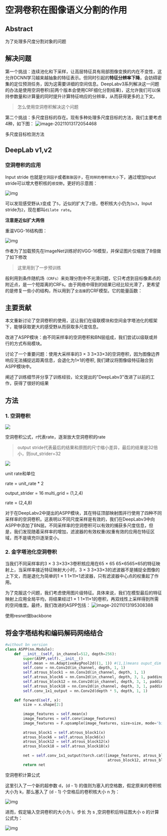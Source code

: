 # 空洞卷积在图像语义分割的作用

## Abstract

为了处理多尺度分割对象的问题

## 解决问题

第一个挑战：连续池化和下采样，让高层特征具有局部图像变换的内在不变性，这允许DCNN学习越来越抽象的特征表示。但同时引起的**特征分辨率下降**，会妨碍密集的定位预测任务，因为这需要详细的空间信息。DeepLabv3系列解决这一问题的办法是使用空洞卷积(前两个版本会使用CRF细化分割结果)，这允许我们可以保持参数量和计算量的同时提升计算特征响应的分辨率，从而获得更多的上下文。

> 怎么使用空洞卷积解决这个问题

第二个挑战：多尺度目标的存在。现有多种处理多尺度目标的方法，我们主要考虑4种，如下图：
![image-20211013172054468](C:\Users\26583\AppData\Roaming\Typora\typora-user-images\image-20211013172054468.png)

多尺度目标检测方法



## DeepLab v1,v2

### 空洞卷积的应用

Input stride 也就是`空洞因子`或者`膨胀因子`，在`同样的卷积核大小`下，通过增加Input stride可以增大卷积核的`感受野`。更好的示意图：

![img](https://upload-images.jianshu.io/upload_images/4688102-0dde7c653b4526ac.gif?imageMogr2/auto-orient/strip|imageView2/2/w/395/format/webp)



可以发现感受野从`3`变成 了`5`，近似的扩大了`2`倍，卷积核大小仍为`3x3`，Input stride为`2`，现在都叫`dilate rate`。

**注意是近似扩大两倍**

重温VGG-16结构图：



![img](https://upload-images.jianshu.io/upload_images/4688102-5c5b402bd956300d.png?imageMogr2/auto-orient/strip|imageView2/2/w/470/format/webp)



作者为了加载预先在ImageNet训练好的VGG-16模型，并保证图片仅缩放了8倍做了如下修改

> 这里用到了一步预训练

般利用到条件随机场`（CRFs）`来处理分割中不光滑问题，它只考虑到目标像素点的附近点，是一个短距离的CRFs。由于网络中得到的结果已经比较光滑了，更希望的是修复一些小的结构，所以用到了`全连接`的CRF模型。它的能量函数：



## 主要贡献

本文重新讨论了空洞卷积的使用，这让我们在级联模块和空间金字塔池化的框架下，能够获取更大的感受野从而获取多尺度信息。

改进了ASPP模块：由不同采样率的空洞卷积和BN层组成，我们尝试以级联或并行的方式布局模块。

讨论了一个重要问题：使用大采样率的3 × 3 3×33×3的空洞卷积，因为图像边界响应无法捕捉远距离信息，会退化为1×1的卷积, 我们建议将图像级特征融合到ASPP模块中。

阐述了训练细节并分享了训练经验，论文提出的"DeepLabv3"改进了以前的工作，获得了很好的结果


## 方法

### 1. 空洞卷积

![](D:\document\postgraduate\note\pic\aton1.PNG)

空洞卷积公式，r代表rate，逐渐放大空洞卷积的rate

> output stride代表最后的结果和原图的尺寸缩小差异，最后的结果是32倍小，则out_strider=32

![](D:\document\postgraduate\note\pic\aton2.PNG)

unit rate和单位

rate = unit_rate * 2

output_strider = 16 multi_grid = (1,2,4)

rate = (2,4,8)

对于在DeepLabv2中提出的ASPP模块，其在特征顶部映射图并行使用了四种不同采样率的空洞卷积。这表明以不同尺度采样是有效的，我们在DeepLabv3中向ASPP中添加了BN层。不同采样率的空洞卷积可以有效的捕获多尺度信息，但是，我们发现随着采样率的增加，滤波器的有效权重(权重有效的应用在特征区域，而不是填充0)逐渐变小。

### 2. 金字塔池化空洞卷积

当我们不同采样率的3 × 3 3×33×3卷积核应用在65 × 65 65×6565×65的特征映射上，当采样率接近特征映射大小时，3 × 3 3×33×3的滤波器不是捕捉全图像的上下文，而是退化为简单的1 × 1 1×11×1滤波器，只有滤波器中心点的权重起了作用。

为了克服这个问题，我们考虑使用图片级特征。具体来说，我们在模型最后的特征映射上应用全局平均，将结果经过1 × 1 1×11×1的卷积，再双线性上采样得到所需的空间维度。最终，我们改进的ASPP包括：
![image-20211013195308388](C:\Users\26583\AppData\Roaming\Typora\typora-user-images\image-20211013195308388.png)

使用resnet做backbone



## 将金字塔结构和编码解码网络结合

```python
#without bn version
class ASPP(nn.Module):
    def __init__(self, in_channel=512, depth=256):
        super(ASPP,self).__init__()
        self.mean = nn.AdaptiveAvgPool2d((1, 1)) #(1,1)means ouput_dim
        self.conv = nn.Conv2d(in_channel, depth, 1, 1)
        self.atrous_block1 = nn.Conv2d(in_channel, depth, 1, 1)
        self.atrous_block6 = nn.Conv2d(in_channel, depth, 3, 1, padding=6, dilation=6)
        self.atrous_block12 = nn.Conv2d(in_channel, depth, 3, 1, padding=12, dilation=12)
        self.atrous_block18 = nn.Conv2d(in_channel, depth, 3, 1, padding=18, dilation=18)
        self.conv_1x1_output = nn.Conv2d(depth * 5, depth, 1, 1)
 
    def forward(self, x):
        size = x.shape[2:]
 
        image_features = self.mean(x)
        image_features = self.conv(image_features)
        image_features = F.upsample(image_features, size=size, mode='bilinear')
 
        atrous_block1 = self.atrous_block1(x)
        atrous_block6 = self.atrous_block6(x)
        atrous_block12 = self.atrous_block12(x)
        atrous_block18 = self.atrous_block18(x)
 
        net = self.conv_1x1_output(torch.cat([image_features, atrous_block1, atrous_block6,
                                              atrous_block12, atrous_block18], dim=1))
        return net

```

空洞卷积计算公式

这里引入了一个新的超参数 d，(d - 1) 的值则为塞入的空格数，假定原来的卷积核大小为 k，那么塞入了 (d - 1) 个空格后的卷积核大小 n 为：

![img](https://img-blog.csdnimg.cn/20190214094330187.png)

进而，假定输入空洞卷积的大小为 i，步长 为 s ,空洞卷积后特征图大小 o 的计算公式为：

![img](https://img-blog.csdnimg.cn/20190214094330195.png)

